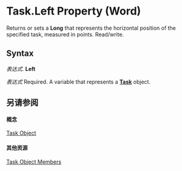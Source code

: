 
# Task.Left Property (Word)

Returns or sets a  **Long** that represents the horizontal position of the specified task, measured in points. Read/write.


## Syntax

 _表达式_. **Left**

 _表达式_ Required. A variable that represents a **[Task](8802fcd5-0947-2ea0-308a-376077633e34.md)** object.


## 另请参阅


#### 概念


[Task Object](8802fcd5-0947-2ea0-308a-376077633e34.md)
#### 其他资源


[Task Object Members](http://msdn.microsoft.com/library/0697f813-7087-e031-9ad0-a11a0969c201%28Office.15%29.aspx)